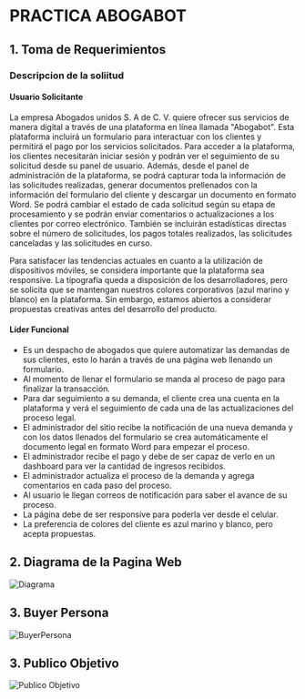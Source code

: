 # PRACTICA ABOGABOT 

## **1. Toma de Requerimientos**

### **Descripcion de la soliitud**
#### ****Usuario Solicitante****
La empresa Abogados unidos S. A de C. V. quiere ofrecer sus servicios de manera digital a través de una plataforma en línea llamada "Abogabot". Esta plataforma incluirá un formulario para interactuar con los clientes y permitirá el pago por los servicios solicitados. Para acceder a la plataforma, los clientes necesitarán iniciar sesión y podrán ver el seguimiento de su solicitud desde su panel de usuario. Además, desde el panel de administración de la plataforma, se podrá capturar toda la información de las solicitudes realizadas, generar documentos prellenados con la información del formulario del cliente y descargar un documento en formato Word. Se podrá cambiar el estado de cada solicitud según su etapa de procesamiento y se podrán enviar comentarios o actualizaciones a los clientes por correo electrónico. También se incluirán estadísticas directas sobre el número de solicitudes, los pagos totales realizados, las solicitudes canceladas y las solicitudes en curso.

Para satisfacer las tendencias actuales en cuanto a la utilización de dispositivos móviles, se considera importante que la plataforma sea responsive. La tipografía queda a disposición de los desarrolladores, pero se solicita que se mantengan nuestros colores corporativos (azul marino y blanco) en la plataforma. Sin embargo, estamos abiertos a considerar propuestas creativas antes del desarrollo del producto.


#### ****Líder Funcional****

- Es un despacho de abogados que quiere automatizar las demandas de sus clientes, esto lo harán a través de una página web llenando un formulario.
- Al momento de llenar el formulario se manda al proceso de pago para finalizar la transacción.
- Para dar seguimiento a su demanda, el cliente crea una cuenta en la plataforma y verá el seguimiento de cada una de las actualizaciones del proceso legal.
- El administrador del sitio recibe la notificación de una nueva demanda y con los datos llenados del formulario se crea automáticamente el documento legal en formato Word para empezar el proceso.
- El administrador recibe el pago y debe de ser capaz de verlo en un dashboard para ver la cantidad de ingresos recibidos.
- El administrador actualiza el proceso de la demanda y agrega comentarios en cada paso del proceso.
- Al usuario le llegan correos de notificación para saber el avance de su proceso.
- La página debe de ser responsive para poderla ver desde el celular.
- La preferencia de colores del cliente es azul marino y blanco, pero acepta propuestas.


## **2. Diagrama de la Pagina Web**
![Diagrama](./images/)
## **3. Buyer Persona**
![BuyerPersona](./images/BuyerPersona.jpg)
## **3. Publico Objetivo**
![Publico Objetivo](./images/publicoobjetivo.jpg)

